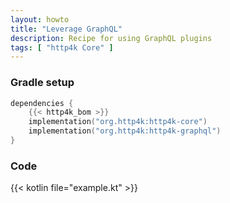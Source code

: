 ```yaml
---
layout: howto
title: "Leverage GraphQL"
description: Recipe for using GraphQL plugins 
tags: [ "http4k Core" ]
---
```


### Gradle setup

```kotlin
dependencies {
    {{< http4k_bom >}}
    implementation("org.http4k:http4k-core")
    implementation("org.http4k:http4k-graphql")
}
```

### Code

{{< kotlin file="example.kt" >}}
